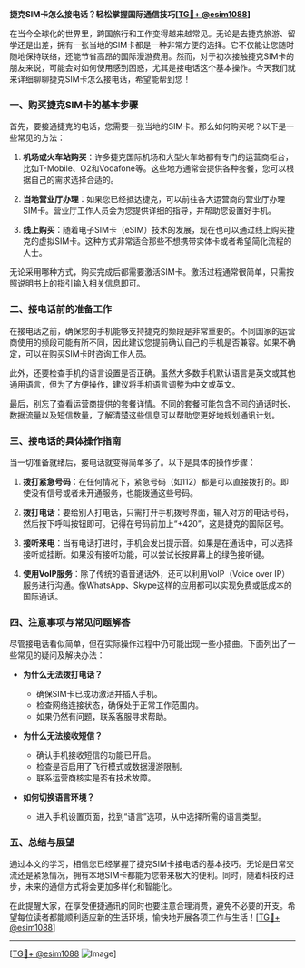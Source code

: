 **捷克SIM卡怎么接电话？轻松掌握国际通信技巧[[TG💪+ @esim1088](https://t.me/s/esim1088)]**

在当今全球化的世界里，跨国旅行和工作变得越来越常见。无论是去捷克旅游、留学还是出差，拥有一张当地的SIM卡都是一种非常方便的选择。它不仅能让您随时随地保持联络，还能节省高昂的国际漫游费用。然而，对于初次接触捷克SIM卡的朋友来说，可能会对如何使用感到困惑，尤其是接电话这个基本操作。今天我们就来详细聊聊捷克SIM卡怎么接电话，希望能帮到您！

### 一、购买捷克SIM卡的基本步骤

首先，要接通捷克的电话，您需要一张当地的SIM卡。那么如何购买呢？以下是一些常见的方法：

1. **机场或火车站购买**：许多捷克国际机场和大型火车站都有专门的运营商柜台，比如T-Mobile、O2和Vodafone等。这些地方通常会提供各种套餐，您可以根据自己的需求选择合适的。

2. **当地营业厅办理**：如果您已经抵达捷克，可以前往各大运营商的营业厅办理SIM卡。营业厅工作人员会为您提供详细的指导，并帮助您设置好手机。

3. **线上购买**：随着电子SIM卡（eSIM）技术的发展，现在也可以通过线上购买捷克的虚拟SIM卡。这种方式非常适合那些不想携带实体卡或者希望简化流程的人士。

无论采用哪种方式，购买完成后都需要激活SIM卡。激活过程通常很简单，只需按照说明书上的指引输入相关信息即可。

### 二、接电话前的准备工作

在接电话之前，确保您的手机能够支持捷克的频段是非常重要的。不同国家的运营商使用的频段可能有所不同，因此建议您提前确认自己的手机是否兼容。如果不确定，可以在购买SIM卡时咨询工作人员。

此外，还要检查手机的语言设置是否正确。虽然大多数手机默认语言是英文或其他通用语言，但为了方便操作，建议将手机语言调整为中文或英文。

最后，别忘了查看运营商提供的套餐详情。不同的套餐可能包含不同的通话时长、数据流量以及短信数量，了解清楚这些信息可以帮助您更好地规划通讯计划。

### 三、接电话的具体操作指南

当一切准备就绪后，接电话就变得简单多了。以下是具体的操作步骤：

1. **拨打紧急号码**：在任何情况下，紧急号码（如112）都是可以直接拨打的。即使没有信号或者未开通服务，也能拨通这些号码。

2. **拨打电话**：要给别人打电话，只需打开手机拨号界面，输入对方的电话号码，然后按下呼叫按钮即可。记得在号码前加上“+420”，这是捷克的国际区号。

3. **接听来电**：当有电话打进时，手机会发出提示音。如果是在通话中，可以选择接听或挂断。如果没有接听功能，可以尝试长按屏幕上的绿色接听键。

4. **使用VoIP服务**：除了传统的语音通话外，还可以利用VoIP（Voice over IP）服务进行沟通。像WhatsApp、Skype这样的应用都可以实现免费或低成本的国际通话。

### 四、注意事项与常见问题解答

尽管接电话看似简单，但在实际操作过程中仍可能出现一些小插曲。下面列出了一些常见的疑问及解决办法：

- **为什么无法拨打电话？**
  - 确保SIM卡已成功激活并插入手机。
  - 检查网络连接状态，确保处于正常工作范围内。
  - 如果仍然有问题，联系客服寻求帮助。

- **为什么无法接收短信？**
  - 确认手机接收短信的功能已开启。
  - 检查是否启用了飞行模式或数据漫游限制。
  - 联系运营商核实是否有技术故障。

- **如何切换语言环境？**
  - 进入手机设置页面，找到“语言”选项，从中选择所需的语言类型。

### 五、总结与展望

通过本文的学习，相信您已经掌握了捷克SIM卡接电话的基本技巧。无论是日常交流还是紧急情况，拥有本地SIM卡都能为您带来极大的便利。同时，随着科技的进步，未来的通信方式将会更加多样化和智能化。

在此提醒大家，在享受便捷通讯的同时也要注意合理消费，避免不必要的开支。希望每位读者都能顺利适应新的生活环境，愉快地开展各项工作与生活！[[TG💪+ @esim1088](https://t.me/s/esim1088)]

---

[[TG💪+ @esim1088](https://t.me/s/esim1088) ![Image](https://i.postimg.cc/4NQfJmqS/Snipaste-2025-05-13-00-14-12.png)]
